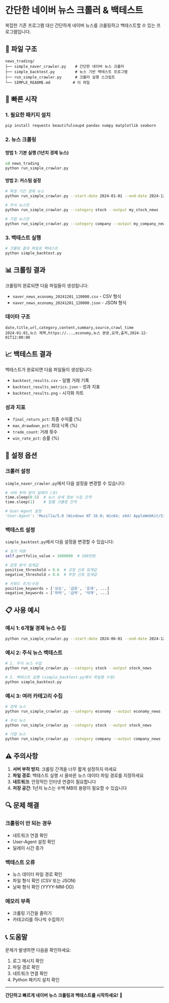 # 간단한 네이버 뉴스 크롤러 & 백테스트

복잡한 기존 프로그램 대신 간단하게 네이버 뉴스를 크롤링하고 백테스트할 수 있는 프로그램입니다.

## 📁 파일 구조

```
news_trading/
├── simple_naver_crawler.py    # 간단한 네이버 뉴스 크롤러
├── simple_backtest.py         # 뉴스 기반 백테스트 프로그램
├── run_simple_crawler.py      # 크롤러 실행 스크립트
└── SIMPLE_README.md          # 이 파일
```

## 🚀 빠른 시작

### 1. 필요한 패키지 설치

```bash
pip install requests beautifulsoup4 pandas numpy matplotlib seaborn
```

### 2. 뉴스 크롤링

#### 방법 1: 기본 실행 (1년치 경제 뉴스)
```bash
cd news_trading
python run_simple_crawler.py
```

#### 방법 2: 커스텀 설정
```bash
# 특정 기간 경제 뉴스
python run_simple_crawler.py --start-date 2024-01-01 --end-date 2024-12-01 --category economy

# 주식 뉴스만
python run_simple_crawler.py --category stock --output my_stock_news

# 기업 뉴스만
python run_simple_crawler.py --category company --output my_company_news
```

### 3. 백테스트 실행

```bash
# 크롤링 결과 파일로 백테스트
python simple_backtest.py
```

## 📊 크롤링 결과

크롤링이 완료되면 다음 파일들이 생성됩니다:

- `naver_news_economy_20241201_120000.csv` - CSV 형식
- `naver_news_economy_20241201_120000.json` - JSON 형식

### 데이터 구조
```csv
date,title,url,category,content,summary,source,crawl_time
2024-01-01,뉴스 제목,https://...,economy,뉴스 본문,요약,출처,2024-12-01T12:00:00
```

## 📈 백테스트 결과

백테스트가 완료되면 다음 파일들이 생성됩니다:

- `backtest_results.csv` - 일별 거래 기록
- `backtest_results_metrics.json` - 성과 지표
- `backtest_results.png` - 시각화 차트

### 성과 지표
- `final_return_pct`: 최종 수익률 (%)
- `max_drawdown_pct`: 최대 낙폭 (%)
- `trade_count`: 거래 횟수
- `win_rate_pct`: 승률 (%)

## 🔧 설정 옵션

### 크롤러 설정

`simple_naver_crawler.py`에서 다음 설정을 변경할 수 있습니다:

```python
# 서버 부하 방지 딜레이 (초)
time.sleep(0.5)  # 뉴스 상세 정보 수집 간격
time.sleep(1)    # 일별 크롤링 간격

# User-Agent 설정
'User-Agent': 'Mozilla/5.0 (Windows NT 10.0; Win64; x64) AppleWebKit/537.36...'
```

### 백테스트 설정

`simple_backtest.py`에서 다음 설정을 변경할 수 있습니다:

```python
# 초기 자본
self.portfolio_value = 1000000  # 100만원

# 감정 분석 임계값
positive_threshold = 0.6  # 긍정 신호 임계값
negative_threshold = 0.6  # 부정 신호 임계값

# 키워드 추가/수정
positive_keywords = ['상승', '급등', '호재', ...]
negative_keywords = ['하락', '급락', '악재', ...]
```

## 📋 사용 예시

### 예시 1: 6개월 경제 뉴스 수집
```bash
python run_simple_crawler.py --start-date 2024-06-01 --end-date 2024-12-01 --category economy --output economy_6months
```

### 예시 2: 주식 뉴스 백테스트
```bash
# 1. 주식 뉴스 수집
python run_simple_crawler.py --category stock --output stock_news

# 2. 백테스트 실행 (simple_backtest.py에서 파일명 수정)
python simple_backtest.py
```

### 예시 3: 여러 카테고리 수집
```bash
# 경제 뉴스
python run_simple_crawler.py --category economy --output economy_news

# 주식 뉴스  
python run_simple_crawler.py --category stock --output stock_news

# 기업 뉴스
python run_simple_crawler.py --category company --output company_news
```

## ⚠️ 주의사항

1. **서버 부하 방지**: 크롤링 간격을 너무 짧게 설정하지 마세요
2. **파일 경로**: 백테스트 실행 시 올바른 뉴스 데이터 파일 경로를 지정하세요
3. **네트워크**: 안정적인 인터넷 연결이 필요합니다
4. **저장 공간**: 1년치 뉴스는 수백 MB의 용량이 필요할 수 있습니다

## 🔍 문제 해결

### 크롤링이 안 되는 경우
- 네트워크 연결 확인
- User-Agent 설정 확인
- 딜레이 시간 증가

### 백테스트 오류
- 뉴스 데이터 파일 경로 확인
- 파일 형식 확인 (CSV 또는 JSON)
- 날짜 형식 확인 (YYYY-MM-DD)

### 메모리 부족
- 크롤링 기간을 줄이기
- 카테고리를 하나씩 수집하기

## 📞 도움말

문제가 발생하면 다음을 확인하세요:

1. 로그 메시지 확인
2. 파일 경로 확인
3. 네트워크 연결 확인
4. Python 패키지 설치 확인

---

**간단하고 빠르게 네이버 뉴스 크롤링과 백테스트를 시작하세요!** 🚀 